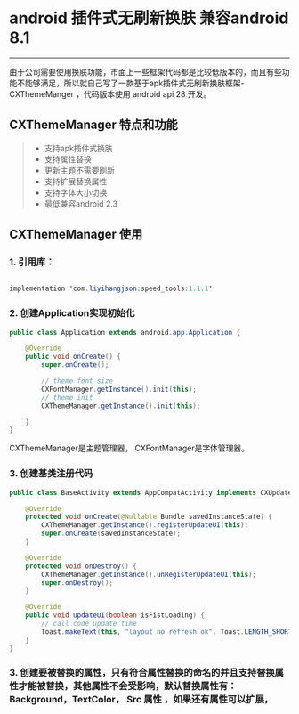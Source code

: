 # android 插件式无刷新换肤 兼容android 8.1

------

由于公司需要使用换肤功能，市面上一些框架代码都是比较低版本的，而且有些功能不能够满足，所以就自己写了一款基于apk插件式无刷新换肤框架-CXThemeManger ，代码版本使用 android api 28 开发。


## CXThemeManager 特点和功能

> * 支持apk插件式换肤
> * 支持属性替换
> * 更新主题不需要刷新
> * 支持扩展替换属性
> * 支持字体大小切换
> * 最低兼容android 2.3



## CXThemeManager 使用

### 1. 引用库：

```java

implementation 'com.liyihangjson:speed_tools:1.1.1'


```

### 2. 创建Application实现初始化

```java
public class Application extends android.app.Application {

    @Override
    public void onCreate() {
        super.onCreate();

        // theme font size
        CXFontManager.getInstance().init(this);
        // theme init
        CXThemeManager.getInstance().init(this);

    }
}
```
CXThemeManager是主题管理器， CXFontManager是字体管理器。



### 3. 创建基类注册代码

```java
public class BaseActivity extends AppCompatActivity implements CXUpdateUIListener {

    @Override
    protected void onCreate(@Nullable Bundle savedInstanceState) {
        CXThemeManager.getInstance().registerUpdateUI(this);
        super.onCreate(savedInstanceState);
    }

    @Override
    protected void onDestroy() {
        CXThemeManager.getInstance().unRegisterUpdateUI(this);
        super.onDestroy();
    }

    @Override
    public void updateUI(boolean isFistLoading) {
        // call code update time
        Toast.makeText(this, "layout no refresh ok", Toast.LENGTH_SHORT).show();
    }
}
```


### 3. 创建要被替换的属性，只有符合属性替换的命名的并且支持替换属性才能被替换，其他属性不会受影响，默认替换属性有：Background，TextColor， Src 属性 ，如果还有属性可以扩展，

